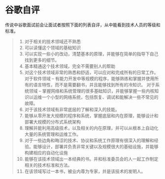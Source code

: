 # 谷歌自评

传说中谷歌面试前会让面试者按照下面的列表自评，从中能看到技术人员的等级和标准。

> 1. 对于相关的技术领域还不熟悉
> 1. 可以读懂这个领域的基础知识
> 1. 可以实现一些小的改动，清楚基本的原理，并能够在简单的指导下自己找到更多的细节。
 
> 1. 基本精通这个技术领域，完全不需要别人的帮助
> 1. 对这个技术领域非常的熟悉和舒适，可以应对和完成所有的日常工作。
对于软件领域 – 有能力开发中等规模的程序，能够熟练和掌握并使用所有的语言特性，而不是需要翻书，并且能够找到所有的冷知识。
对于系统领域 – 掌握网络和系统管理的很多基础知识，并能够掌握一些内核知识以运维一个小型的网络系统，包括恢复、调试和能解决一些不常见的故障。
> 1. 对于该技术领域有非常底层的了解和深入的技能。
 
> 1. 能够从零开发大规模的程序和系统，掌握底层和内在原理，能够设计和部署大规模的分布式系统架构
> 1. 理解并能利用高级技术，以及相关的内在原理，并可以从根本上自动化大量的系统管理和运维工作。
> 1. 对于一些边角和晦涩的技术、协议和系统工作原理有很深入的理解和经验。能够设计，部署并负责非常关键以及规模很大的基础设施，并能够构建相应的自动化设施
 
> 1. 能够在该技术领域出一本经典的书。并和标准委员会的人一起工作制定相关的技术标准和方法。
> 1. 在该领域写过一本书，被业内尊为专家，并是该技术的发明人。
